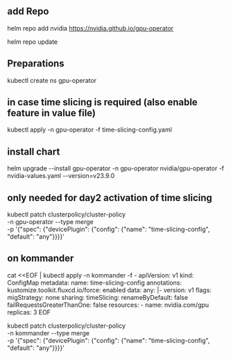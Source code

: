 ## add Repo

helm repo add nvidia https://nvidia.github.io/gpu-operator

helm repo update

## Preparations
kubectl create ns gpu-operator

## in case time slicing is required (also enable feature in value file)




kubectl apply -n gpu-operator -f time-slicing-config.yaml

## install chart

helm upgrade --install gpu-operator -n gpu-operator nvidia/gpu-operator -f nvidia-values.yaml --version=v23.9.0

## only needed for day2 activation of time slicing
kubectl patch clusterpolicy/cluster-policy \
    -n gpu-operator --type merge \
    -p '{"spec": {"devicePlugin": {"config": {"name": "time-slicing-config", "default": "any"}}}}'


## on kommander

cat <<EOF | kubectl apply -n kommander -f -
apiVersion: v1
kind: ConfigMap
metadata:
  name: time-slicing-config
  annotations:
    kustomize.toolkit.fluxcd.io/force: enabled
data:
  any: |-
    version: v1
    flags:
      migStrategy: none
    sharing:
      timeSlicing:
        renameByDefault: false
        failRequestsGreaterThanOne: false
        resources:
          - name: nvidia.com/gpu
            replicas: 3
EOF

kubectl patch clusterpolicy/cluster-policy \
    -n kommander --type merge \
    -p '{"spec": {"devicePlugin": {"config": {"name": "time-slicing-config", "default": "any"}}}}'
